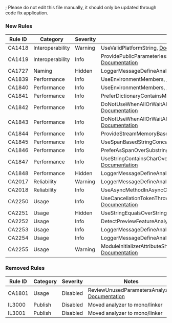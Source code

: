 ; Please do not edit this file manually, it should only be updated through code fix application.

### New Rules

Rule ID | Category | Severity | Notes
--------|----------|----------|-------
CA1418 | Interoperability | Warning | UseValidPlatformString, [Documentation](https://docs.microsoft.com/dotnet/fundamentals/code-analysis/quality-rules/ca1418)
CA1419 | Interoperability | Info | ProvidePublicParameterlessSafeHandleConstructor, [Documentation](https://docs.microsoft.com/dotnet/fundamentals/code-analysis/quality-rules/ca1419)
CA1727 | Naming | Hidden | LoggerMessageDefineAnalyzer, [Documentation](https://docs.microsoft.com/dotnet/fundamentals/code-analysis/quality-rules/ca1727)
CA1839 | Performance | Info | UseEnvironmentMembers, [Documentation](https://docs.microsoft.com/dotnet/fundamentals/code-analysis/quality-rules/ca1839)
CA1840 | Performance | Info | UseEnvironmentMembers, [Documentation](https://docs.microsoft.com/dotnet/fundamentals/code-analysis/quality-rules/ca1840)
CA1841 | Performance | Info | PreferDictionaryContainsMethods, [Documentation](https://docs.microsoft.com/dotnet/fundamentals/code-analysis/quality-rules/ca1841)
CA1842 | Performance | Info | DoNotUseWhenAllOrWaitAllWithSingleArgument, [Documentation](https://docs.microsoft.com/dotnet/fundamentals/code-analysis/quality-rules/ca1842)
CA1843 | Performance | Info | DoNotUseWhenAllOrWaitAllWithSingleArgument, [Documentation](https://docs.microsoft.com/dotnet/fundamentals/code-analysis/quality-rules/ca1843)
CA1844 | Performance | Info | ProvideStreamMemoryBasedAsyncOverrides, [Documentation](https://docs.microsoft.com/dotnet/fundamentals/code-analysis/quality-rules/ca1844)
CA1845 | Performance | Info | UseSpanBasedStringConcat, [Documentation](https://docs.microsoft.com/dotnet/fundamentals/code-analysis/quality-rules/ca1845)
CA1846 | Performance | Info | PreferAsSpanOverSubstring, [Documentation](https://docs.microsoft.com/dotnet/fundamentals/code-analysis/quality-rules/ca1846)
CA1847 | Performance | Info | UseStringContainsCharOverloadWithSingleCharactersAnalyzer, [Documentation](https://docs.microsoft.com/dotnet/fundamentals/code-analysis/quality-rules/ca1847)
CA1848 | Performance | Hidden | LoggerMessageDefineAnalyzer, [Documentation](https://docs.microsoft.com/dotnet/fundamentals/code-analysis/quality-rules/ca1848)
CA2017 | Reliability | Warning | LoggerMessageDefineAnalyzer, [Documentation](https://docs.microsoft.com/dotnet/fundamentals/code-analysis/quality-rules/ca2017)
CA2018 | Reliability | Info | UseAsyncMethodInAsyncContext, [Documentation](https://docs.microsoft.com/dotnet/fundamentals/code-analysis/quality-rules/ca2018)
CA2250 | Usage | Info | UseCancellationTokenThrowIfCancellationRequested, [Documentation](https://docs.microsoft.com/dotnet/fundamentals/code-analysis/quality-rules/ca2250)
CA2251 | Usage | Hidden | UseStringEqualsOverStringCompare, [Documentation](https://docs.microsoft.com/dotnet/fundamentals/code-analysis/quality-rules/ca2251)
CA2252 | Usage | Info | DetectPreviewFeatureAnalyzer, [Documentation](https://docs.microsoft.com/dotnet/fundamentals/code-analysis/quality-rules/ca2252)
CA2253 | Usage | Info | LoggerMessageDefineAnalyzer, [Documentation](https://docs.microsoft.com/dotnet/fundamentals/code-analysis/quality-rules/ca2253)
CA2254 | Usage | Info | LoggerMessageDefineAnalyzer, [Documentation](https://docs.microsoft.com/dotnet/fundamentals/code-analysis/quality-rules/ca2254)
CA2255 | Usage | Warning | ModuleInitializerAttributeShouldNotBeUsedInLibraries, [Documentation](https://docs.microsoft.com/dotnet/fundamentals/code-analysis/quality-rules/ca2255)

### Removed Rules

Rule ID | Category | Severity | Notes
--------|----------|----------|-------
CA1801 | Usage | Disabled | ReviewUnusedParametersAnalyzer, [Documentation](https://docs.microsoft.com/visualstudio/code-quality/ca1801)
IL3000 | Publish | Disabled | Moved analyzer to mono/linker
IL3001 | Publish | Disabled | Moved analyzer to mono/linker
